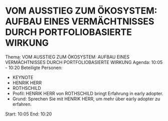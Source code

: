 # VOM AUSSTIEG ZUM ÖKOSYSTEM: AUFBAU EINES VERMÄCHTNISSES DURCH PORTFOLIOBASIERTE WIRKUNG
Thema: VOM AUSSTIEG ZUM ÖKOSYSTEM: AUFBAU EINES VERMÄCHTNISSES DURCH PORTFOLIOBASIERTE WIRKUNG
Agenda: 10:05 - 10:20
Beteiligte Personen:
- KEYNOTE
- HENRIK HERR
- ROTHSCHILD
- Profil: HENRIK HERR von ROTHSCHILD bringt Erfahrung in early adopter.
- Grund: Sprechen Sie mit HENRIK HERR, um mehr über early adopter zu erfahren.

Start: 10:05
End: 10:20
